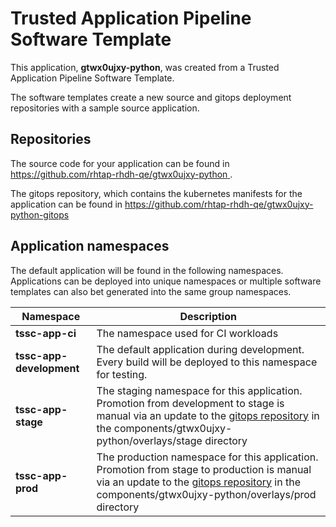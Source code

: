 # Trusted Application Pipeline Software Template

This application, **gtwx0ujxy-python**, was created from a Trusted Application Pipeline Software Template.

The software templates create a new source and gitops deployment repositories with a sample source application. 

## Repositories

The source code for your application can be found in [https://github.com/rhtap-rhdh-qe/gtwx0ujxy-python ](https://github.com/rhtap-rhdh-qe/gtwx0ujxy-python ).
 
The gitops repository, which contains the kubernetes manifests for the application can be found in 
[https://github.com/rhtap-rhdh-qe/gtwx0ujxy-python-gitops ](https://github.com/rhtap-rhdh-qe/gtwx0ujxy-python-gitops ) 

## Application namespaces 

The default application will be found in the following namespaces. Applications can be deployed into unique namespaces or multiple software templates can also bet generated into the same group namespaces.  

|  Namespace   |  Description   |  
| -------- | -------- |
| **tssc-app-ci** | The namespace used for CI workloads |
| **tssc-app-development** | The default application during development. Every build will be deployed to this namespace for testing. |
| **tssc-app-stage** | The staging namespace for this application. Promotion from development to stage is manual via an update to the [gitops repository](https://github.com/rhtap-rhdh-qe/gtwx0ujxy-python-gitops ) in the components/gtwx0ujxy-python/overlays/stage directory |
| **tssc-app-prod** | The production namespace for this application. Promotion from stage to production is manual via an update to the [gitops repository](https://github.com/rhtap-rhdh-qe/gtwx0ujxy-python-gitops ) in the components/gtwx0ujxy-python/overlays/prod directory |
